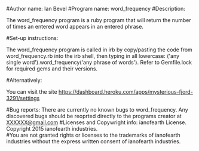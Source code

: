 #Author name: Ian Bevel
#Program name: word_frequency
#Description: <p>The word_frequency program is a ruby program that will return the number of times an entered word appears in an entered phrase.</p>
#Set-up instructions: <p>The word_frequency program is called in irb by copy/pasting the code from word_frequency.rb into the irb shell, then typing in all lowercase: ('any single word').word_frequency('any phrase of words').  Refer to Gemfile.lock for required gems and their versions.</p>
#Alternatively: <p>You can visit the site https://dashboard.heroku.com/apps/mysterious-fjord-3291/settings</p>
#Bug reports: There are currently no known bugs to word_frequency.  Any discovered bugs should be reoprted directly to the programs creator at XXXXXX@gmail.com
#Licenses and Copywright info: ianofearth License.  Copyright 2015 ianofearth industries.  
#You are not granted rights or licenses to the trademarks of ianofearth industries without the express written consent of ianofearth industries.
